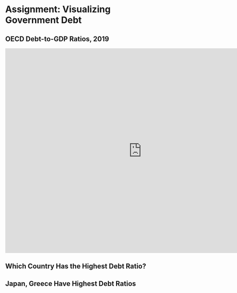 # Assignment: Visualizing Government Debt

## OECD Debt-to-GDP Ratios, 2019
<iframe src="https://data.oecd.org/chart/6Y2m" width="860" height="645" style="border: 0" mozallowfullscreen="true" webkitallowfullscreen="true" allowfullscreen="true"><a href="https://data.oecd.org/chart/6Y2m" target="_blank">OECD Chart: General government debt, Total, % of GDP, Annual, 2019</a></iframe>

## Which Country Has the Highest Debt Ratio?
<div class="flourish-embed flourish-chart" data-src="visualisation/12596066"><script src="https://public.flourish.studio/resources/embed.js"></script></div>

## Japan, Greece Have Highest Debt Ratios
<div class="flourish-embed flourish-heatmap" data-src="visualisation/12596361"><script src="https://public.flourish.studio/resources/embed.js"></script></div>
